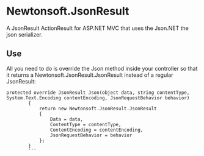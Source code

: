 Newtonsoft.JsonResult
=====================

A JsonResult ActionResult for ASP.NET MVC that uses the Json.NET the json serializer.

## Use
All you need to do is override the Json method inside your controller so that it returns a Newtonsoft.JsonResult.JsonResult instead of a regular JsonResult:
```
protected override JsonResult Json(object data, string contentType, System.Text.Encoding contentEncoding, JsonRequestBehavior behavior)
        {
            return new Newtonsoft.JsonResult.JsonResult
            {
                Data = data,
                ContentType = contentType,
                ContentEncoding = contentEncoding,
                JsonRequestBehavior = behavior
            };
        }
		```